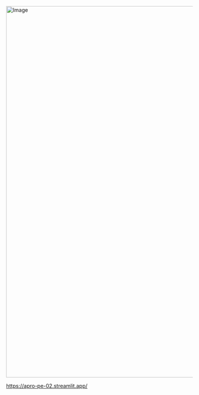 <img width="954" height="1005" alt="Image" src="https://github.com/user-attachments/assets/3ed743f6-05dc-4083-92a7-0fe42d128811" />

https://apro-pe-02.streamlit.app/
